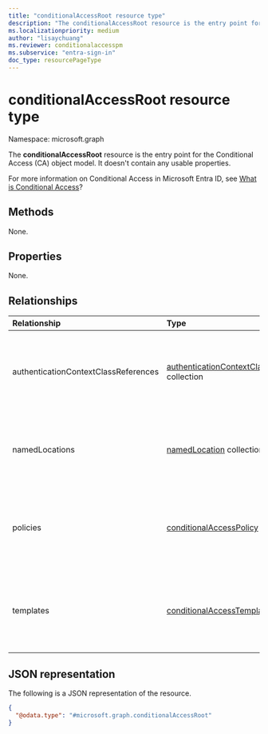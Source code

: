 ```yaml
---
title: "conditionalAccessRoot resource type"
description: "The conditionalAccessRoot resource is the entry point for the Conditional Access (CA) object model. It doesn't contain any usable properties."
ms.localizationpriority: medium
author: "lisaychuang"
ms.reviewer: conditionalaccesspm
ms.subservice: "entra-sign-in"
doc_type: resourcePageType
---
```


# conditionalAccessRoot resource type

Namespace: microsoft.graph

The **conditionalAccessRoot** resource is the entry point for the Conditional Access (CA) object model. It doesn't contain any usable properties.

For more information on Conditional Access in Microsoft Entra ID, see [What is Conditional Access](/azure/active-directory/conditional-access/overview)?

## Methods

None.

## Properties

None.

## Relationships

| Relationship | Type	|Description|
|:---------------|:--------|:----------|
|authenticationContextClassReferences|[authenticationContextClassReference](authenticationcontextclassreference.md) collection|Read-only. Nullable. Returns a collection of the specified authentication context class references.|
|namedLocations|[namedLocation](namedlocation.md) collection| Read-only. Nullable. Returns a collection of the specified named locations.|
|policies|[conditionalAccessPolicy](conditionalaccesspolicy.md) collection| Read-only. Nullable. Returns a collection of the specified Conditional Access (CA) policies.|
|templates|[conditionalAccessTemplate](../resources/conditionalaccesstemplate.md) collection| Read-only. Nullable. Returns a collection of the specified Conditional Access templates.|

## JSON representation

The following is a JSON representation of the resource.

<!-- {
  "blockType": "resource",
  "@odata.type": "microsoft.graph.conditionalAccessRoot"
}-->

```json
{
  "@odata.type": "#microsoft.graph.conditionalAccessRoot"
}
```
